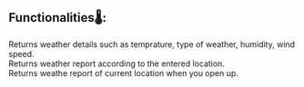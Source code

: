 

## Functionalities🌡:
Returns weather details such as temprature, type of weather, humidity, wind speed.</br>
Returns weather report according to the entered location.</br>
Returns weathe report of current location when you open up.</br>






